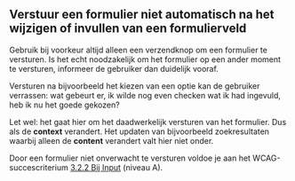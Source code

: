 ## Verstuur een formulier niet automatisch na het wijzigen of invullen van een formulierveld

Gebruik bij voorkeur altijd alleen een verzendknop om een formulier te versturen. Is het echt noodzakelijk om het formulier op een ander moment te versturen, informeer de gebruiker dan duidelijk vooraf.

Versturen na bijvoorbeeld het kiezen van een optie kan de gebruiker verrassen: wat gebeurt er, ik wilde nog even checken wat ik had ingevuld, heb ik nu het goede gekozen?

Let wel: het gaat hier om het daadwerkelijk versturen van het formulier. Dus als de **context** verandert. Het updaten van bijvoorbeeld zoekresultaten waarbij alleen de **content** verandert valt hier niet onder.

Door een formulier niet onverwacht te versturen voldoe je aan het WCAG-succescriterium [3.2.2 Bij Input](https://www.w3.org/WAI/WCAG22/Understanding/on-input.html) (niveau A).
